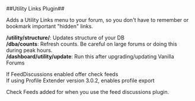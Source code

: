 ##Utility Links Plugin##

Adds a Utility Links menu to your forum, so you don't have to remember or bookmark important "hidden" links.

<b>/utility/structure/</b>: Updates structure of your DB <br /> 
<b>/dba/counts</b>: Refresh counts. Be careful on large forums or doing this during peak hours. <br /> 
<b>/dashboard/utility/update</b>: Run this after upgrading/updating Vanilla Forums <br /> 

If FeedDiscussions enabled offer check feeds<br /> 
If using Profile Extender version 3.0.2, enables profile export<br /> 

Check Feeds added for when you use the feed discussions plugin.


